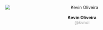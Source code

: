 <p align="center" style="text-align: center;">
  <img src="https://kevinoliveira.com.br/assets/img/kvnol.png" style="display: block;" alt="Kevin Oliveira"><br>
  <strong>Kevin Oliveira</strong><br>
  <span style="color: #a5a5a5;">@kvnol</span>
</p>